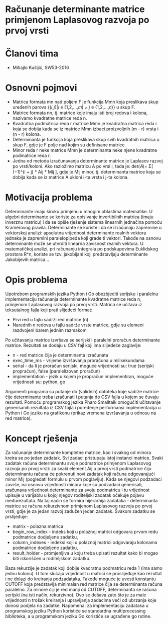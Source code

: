 # Računanje determinante matrice primjenom Laplasovog razvoja po prvoj vrsti

# Članovi tima

- Mihajlo Kušljić, SW53-2016

# Osnovni pojmovi
- Matrica formata mn nad poljem F je funkcija Mmn koja preslikava skup uređenih parova {(𝑖,𝑗)|𝑖 ∈ {1,2,…,𝑚} ∧ 𝑗 ∈ {1,2,…,𝑛}} u skup F.
- Matrice formata nn, tj. matrice koje imaju isti broj redova i kolona, nazivamo kvadratne matrice reda n.
- Kvadratna podmatrica reda r matrice Mmn je kvadratna matrica reda r koja se dobija kada se iz matrice Mmn izbaci proizvoljnih (m - r) vrsta i (n - r) kolona.
- Determinanta je funkcija koja preslikava skup svih kvadratnih matrica u skup F, gdje je F polje nad kojim su definisane matrice.
- Minor reda r neke matrice Mmn je determinanta neke njene kvadratne podmatrice reda r.
- Jedna od metoda izračunavanja determinante matrice je Laplasov razvoj po vrsti/koloni. Ako razložimo matricu A po vrsi i, tada je: det(𝐴)= Σ[ (−1)^(i + j) * Aij * Mij ], gdje je Mij minor, tj. determinanta matrice koja se dobija kada se iz matrice A ukloni i-ta vrsta i j-ta kolona.

# Motivacija problema
Determinante imaju široku primjenu u mnogim oblastima matematike. U algebri determinante se koriste za opisivanje invertibilnih matrica (imaju inverznu matricu) i da se opiše rješenje sistema linearnih jednačina pomoću Kramerovog pravila. Determinante se koriste i da se izračunaju zapremine u vektorskoj analizi: apsolutna vrijednost determinante realnih vektora jednaka je zapremini paralelopipeda koji grade ti vektori. Takođe na osnovu determinante može se utvrditi linearna zavisnost realnih vektora. U matematičkoj analizi, pri računanju integrala po podskupovima Euklidskog prostora R^n, koriste se tzv. jakobijani koji predstavljaju determinante Jakobijevih matrica...

# Opis problema
Upotrebom programskih jezika Python i Go obezbjediti serijsku i paralelnu implementaciju računanja determinante kvadratne matrice reda n, primjenom Laplasovog razvoja po prvoj vrsti. Matrica se učitava iz teksutalnog fajla koji prati slijedeći format:

- Prvi red u fajlu sadrži red matrice (n)
- Narednih n redova u fajlu sadrže vrste matrice, gdje su elemeni razdvojeni barem jednim razmakom

Po učitavanju matrice izvršava se serijski i paralelni proračun determinante matrice. Rezultati se dodaju u CSV fajl koji ima slijedeće zaglavlje:

- n - red matrice čija je determinanta izračunata
- exec_time_ms - vrijeme izvršavanja proračuna u milisekundama
- serial - da li je proračun serijski, moguće vrijednosti su: true (serijski propračun), false (paralelizovan proračun)
- implementation - jezik u kojem je propračun implementiran, moguće vrijednosti su: python, go

Argumenti programa su putanje do (validnih) datoteka koje sadrže matrice čije determinante treba izračunati i putanja do CSV fajla u kojem se čuvaju rezultati. Pomoću programskog jezika Pharo Smalltalk omogućiti učitavanje generisanih rezultata iz CSV fajla i poređenje performansi implementacija u Python i Go jeziku na grafikonu (prikaz vremena izvršavanja u odnosu na red matrice).

# Koncept rješenja
Za računanje determinante kompletne matrice, kao i svakog od minora kreira se po jedan zadatak. Svi zadaci pristupaju istoj instanci matrice. Svaki zadatak računa determinantu svoje podmatrice primjenom Laplasovog razvoja po prvoj vrsti: za svaki element Aij u prvoj vrsti podmatrice čiju determinantu računa će pokrenuti novi zadatak koji računa odgovarajući minor Mij (pogledati formulu u prvom poglavlju). Kada se njegovi podzadaci završe, na osnovu vrijednosti minora koje su podzadaci generisali, sračunava vrijednost determinante za svoju podmatricu i tu vrijednost upisuje u varijablu u kojoj njegov roditeljski zadatak očekuje pojavu međurezultata. Na taj način se formira hijerarhija zadataka - determinanta matrice se računa rekurzivnom primjenom Laplasovog razvoja po prvoj vrsti, gdje je za jedan razvoj zadužen jedan zadatak. Svakom zadatku se prslijeđuje:

- matrix - polazna matrica
- begin_row_index - indeks koji u polaznoj matrici odgovara prvom redu podmatrice dodjeljene zadatku,
- column_indexes - indeksi koji u polaznoj matrici odgovaraju kolonama podmatrice dodjeljene zadatku,
- result_holder - promjenljiva u koju treba upisati rezultat kako bi mogao biti iskorišćen u roditeljskom zadatku.

Baza rekurzije je zadatak koji dobije kvadratnu podmatricu reda 1 (ima samo jednu kolonu). U tom slučaju vrijednost u matrici se proslijeđuje kao rezultat i ne dolazi do kreiranja podzadataka. Takođe moguće je uvesti konstantu CUTOFF koja predstavlja minimalan red matrice čija se determinanta računa paralelno. Za minore čiji je red manji od CUTOFF, determinanta se računa serijski (na isti način, rekurzivno). Ovo se dešava zato što je za male vrijednosti n trošak kreiranja i upravljanja zadacima veći od ubrzanja koje donosi podjela na zadatke.
Napomena: za implementaciju zadataka u programskog jeziku Python koristiće se standardna multiprocessing biblioteka, a u programskom jeziku Go koristiće se ugrađene go rutine. 